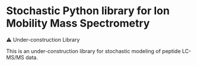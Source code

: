 # Stochastic Python library for Ion Mobility Mass Spectrometry
:warning: Under-construction Library

This is an under-construction library for stochastic modeling of peptide LC-MS/MS data.
